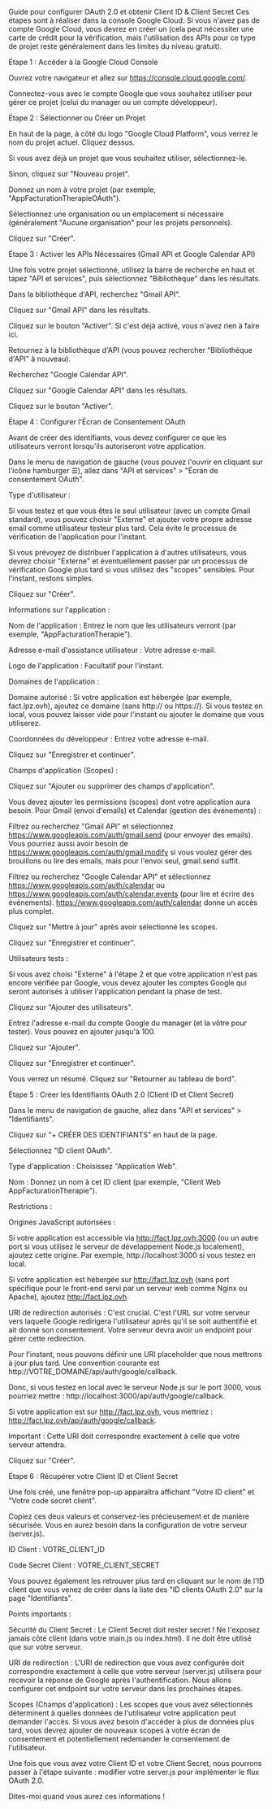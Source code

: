 Guide pour configurer OAuth 2.0 et obtenir Client ID & Client Secret
Ces étapes sont à réaliser dans la console Google Cloud. Si vous n'avez pas de compte Google Cloud, vous devrez en créer un (cela peut nécessiter une carte de crédit pour la vérification, mais l'utilisation des APIs pour ce type de projet reste généralement dans les limites du niveau gratuit).

Étape 1 : Accéder à la Google Cloud Console

Ouvrez votre navigateur et allez sur https://console.cloud.google.com/.

Connectez-vous avec le compte Google que vous souhaitez utiliser pour gérer ce projet (celui du manager ou un compte développeur).

Étape 2 : Sélectionner ou Créer un Projet

En haut de la page, à côté du logo "Google Cloud Platform", vous verrez le nom du projet actuel. Cliquez dessus.

Si vous avez déjà un projet que vous souhaitez utiliser, sélectionnez-le.

Sinon, cliquez sur "Nouveau projet".

Donnez un nom à votre projet (par exemple, "AppFacturationTherapieOAuth").

Sélectionnez une organisation ou un emplacement si nécessaire (généralement "Aucune organisation" pour les projets personnels).

Cliquez sur "Créer".

Étape 3 : Activer les APIs Nécessaires (Gmail API et Google Calendar API)

Une fois votre projet sélectionné, utilisez la barre de recherche en haut et tapez "API et services", puis sélectionnez "Bibliothèque" dans les résultats.

Dans la bibliothèque d'API, recherchez "Gmail API".

Cliquez sur "Gmail API" dans les résultats.

Cliquez sur le bouton "Activer". Si c'est déjà activé, vous n'avez rien à faire ici.

Retournez à la bibliothèque d'API (vous pouvez rechercher "Bibliothèque d'API" à nouveau).

Recherchez "Google Calendar API".

Cliquez sur "Google Calendar API" dans les résultats.

Cliquez sur le bouton "Activer".

Étape 4 : Configurer l'Écran de Consentement OAuth

Avant de créer des identifiants, vous devez configurer ce que les utilisateurs verront lorsqu'ils autoriseront votre application.

Dans le menu de navigation de gauche (vous pouvez l'ouvrir en cliquant sur l'icône hamburger ☰), allez dans "API et services" > "Écran de consentement OAuth".

Type d'utilisateur :

Si vous testez et que vous êtes le seul utilisateur (avec un compte Gmail standard), vous pouvez choisir "Externe" et ajouter votre propre adresse email comme utilisateur testeur plus tard. Cela évite le processus de vérification de l'application pour l'instant.

Si vous prévoyez de distribuer l'application à d'autres utilisateurs, vous devrez choisir "Externe" et éventuellement passer par un processus de vérification Google plus tard si vous utilisez des "scopes" sensibles. Pour l'instant, restons simples.

Cliquez sur "Créer".

Informations sur l'application :

Nom de l'application : Entrez le nom que les utilisateurs verront (par exemple, "AppFacturationTherapie").

Adresse e-mail d'assistance utilisateur : Votre adresse e-mail.

Logo de l'application : Facultatif pour l'instant.

Domaines de l'application :

Domaine autorisé : Si votre application est hébergée (par exemple, fact.lpz.ovh), ajoutez ce domaine (sans http:// ou https://). Si vous testez en local, vous pouvez laisser vide pour l'instant ou ajouter le domaine que vous utiliserez.

Coordonnées du développeur : Entrez votre adresse e-mail.

Cliquez sur "Enregistrer et continuer".

Champs d'application (Scopes) :

Cliquez sur "Ajouter ou supprimer des champs d'application".

Vous devez ajouter les permissions (scopes) dont votre application aura besoin. Pour Gmail (envoi d'emails) et Calendar (gestion des événements) :

Filtrez ou recherchez "Gmail API" et sélectionnez https://www.googleapis.com/auth/gmail.send (pour envoyer des emails). Vous pourriez aussi avoir besoin de https://www.googleapis.com/auth/gmail.modify si vous voulez gérer des brouillons ou lire des emails, mais pour l'envoi seul, gmail.send suffit.

Filtrez ou recherchez "Google Calendar API" et sélectionnez https://www.googleapis.com/auth/calendar ou https://www.googleapis.com/auth/calendar.events (pour lire et écrire des événements). https://www.googleapis.com/auth/calendar donne un accès plus complet.

Cliquez sur "Mettre à jour" après avoir sélectionné les scopes.

Cliquez sur "Enregistrer et continuer".

Utilisateurs tests :

Si vous avez choisi "Externe" à l'étape 2 et que votre application n'est pas encore vérifiée par Google, vous devez ajouter les comptes Google qui seront autorisés à utiliser l'application pendant la phase de test.

Cliquez sur "Ajouter des utilisateurs".

Entrez l'adresse e-mail du compte Google du manager (et la vôtre pour tester). Vous pouvez en ajouter jusqu'à 100.

Cliquez sur "Ajouter".

Cliquez sur "Enregistrer et continuer".

Vous verrez un résumé. Cliquez sur "Retourner au tableau de bord".

Étape 5 : Créer les Identifiants OAuth 2.0 (Client ID et Client Secret)

Dans le menu de navigation de gauche, allez dans "API et services" > "Identifiants".

Cliquez sur "+ CRÉER DES IDENTIFIANTS" en haut de la page.

Sélectionnez "ID client OAuth".

Type d'application : Choisissez "Application Web".

Nom : Donnez un nom à cet ID client (par exemple, "Client Web AppFacturationTherapie").

Restrictions :

Origines JavaScript autorisées :

Si votre application est accessible via http://fact.lpz.ovh:3000 (ou un autre port si vous utilisez le serveur de développement Node.js localement), ajoutez cette origine. Par exemple, http://localhost:3000 si vous testez en local.

Si votre application est hébergée sur http://fact.lpz.ovh (sans port spécifique pour le front-end servi par un serveur web comme Nginx ou Apache), ajoutez http://fact.lpz.ovh.

URI de redirection autorisés : C'est crucial. C'est l'URL sur votre serveur vers laquelle Google redirigera l'utilisateur après qu'il se soit authentifié et ait donné son consentement. Votre serveur devra avoir un endpoint pour gérer cette redirection.

Pour l'instant, nous pouvons définir une URI placeholder que nous mettrons à jour plus tard. Une convention courante est http://VOTRE_DOMAINE/api/auth/google/callback.

Donc, si vous testez en local avec le serveur Node.js sur le port 3000, vous pourriez mettre : http://localhost:3000/api/auth/google/callback.

Si votre application est sur http://fact.lpz.ovh, vous mettriez : http://fact.lpz.ovh/api/auth/google/callback.

Important : Cette URI doit correspondre exactement à celle que votre serveur attendra.

Cliquez sur "Créer".

Étape 6 : Récupérer votre Client ID et Client Secret

Une fois créé, une fenêtre pop-up apparaîtra affichant "Votre ID client" et "Votre code secret client".

Copiez ces deux valeurs et conservez-les précieusement et de manière sécurisée. Vous en aurez besoin dans la configuration de votre serveur (server.js).

ID Client : VOTRE_CLIENT_ID

Code Secret Client : VOTRE_CLIENT_SECRET

Vous pouvez également les retrouver plus tard en cliquant sur le nom de l'ID client que vous venez de créer dans la liste des "ID clients OAuth 2.0" sur la page "Identifiants".

Points importants :

Sécurité du Client Secret : Le Client Secret doit rester secret ! Ne l'exposez jamais côté client (dans votre main.js ou index.html). Il ne doit être utilisé que sur votre serveur.

URI de redirection : L'URI de redirection que vous avez configurée doit correspondre exactement à celle que votre serveur (server.js) utilisera pour recevoir la réponse de Google après l'authentification. Nous allons configurer cet endpoint sur votre serveur dans les prochaines étapes.

Scopes (Champs d'application) : Les scopes que vous avez sélectionnés déterminent à quelles données de l'utilisateur votre application peut demander l'accès. Si vous avez besoin d'accéder à plus de données plus tard, vous devrez ajouter de nouveaux scopes à votre écran de consentement et potentiellement redemander le consentement de l'utilisateur.

Une fois que vous avez votre Client ID et votre Client Secret, nous pourrons passer à l'étape suivante : modifier votre server.js pour implémenter le flux OAuth 2.0.

Dites-moi quand vous aurez ces informations !